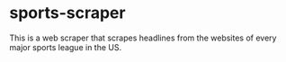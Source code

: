 # sports-scraper
This is a web scraper that scrapes headlines from the websites of every major sports league in the US. 
